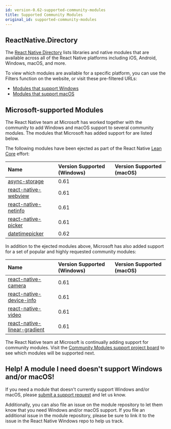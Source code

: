 ```yaml
---
id: version-0.62-supported-community-modules
title: Supported Community Modules
original_id: supported-community-modules
---
```


## ReactNative.Directory

The [React Native Directory](https://reactnative.directory/) lists libraries and native modules that are available across all of the React Native platforms including iOS, Android, Windows, macOS, and more. 

To view which modules are available for a specific platform, you can use the Filters function on the website, or visit these pre-filtered URLs:

- [Modules that support Windows](https://reactnative.directory/?windows=true)
- [Modules that support macOS](https://reactnative.directory/?macos=true)

## Microsoft-supported Modules

The React Native team at Microsoft has worked together with the community to add Windows and macOS support to several community modules. The modules that Microsoft has added support for are listed below. 

The following modules have been ejected as part of the React Native [Lean Core](https://github.com/facebook/react-native/issues/23313) effort:

| Name | Version Supported (Windows) | Version Supported (macOS) |
|:-|:-|:-|
| <ins>[async-storage](https://github.com/react-native-community/async-storage)</ins> | 0.61 | |
| <ins>[react-native-webview](https://www.github.com/react-native-community/react-native-webview)</ins> | 0.61 | |
| <ins>[react-native-netinfo](https://www.github.com/react-native-community/react-native-netinfo)</ins> | 0.61 | |
| <ins>[react-native-picker](https://github.com/react-native-community/react-native-picker)</ins> | 0.61 | |
| <ins>[datetimepicker](https://github.com/react-native-community/datetimepicker)</ins> | 0.62 | |

In addition to the ejected modules above, Microsoft has also added support for a set of popular and highly requested community modules:

| Name | Version Supported (Windows) | Version Supported (macOS) |
|:-|:-|:-|
| <ins>[react-native-camera](https://www.github.com/react-native-community/react-native-camera)</ins> | 0.61 | |
| <ins>[react-native-device-info](https://www.github.com/react-native-community/react-native-device-info)</ins> | 0.61 | |
| <ins>[react-native-video](https://www.github.com/react-native-community/react-native-video)</ins> | 0.61 | |
| <ins>[react-native-linear-gradient](https://www.github.com/react-native-community/react-native-linear-gradient)</ins> | 0.61 | |

The React Native team at Microsoft is continually adding support for community modules. Visit the [Community Modules support project board](https://github.com/microsoft/react-native-windows/projects/23) to see which modules will be supported next.

## Help! A module I need doesn't support Windows and/or macOS!

If you need a module that doesn't currently support Windows and/or macOS, please [submit a support request](https://github.com/microsoft/react-native-windows/issues/new/choose) and let us know.

Additionally, you can also file an issue on the module repository to let them know that you need Windows and/or macOS support. If you file an additional issue in the module repository, please be sure to link it to the issue in the React Native Windows repo to help us track.